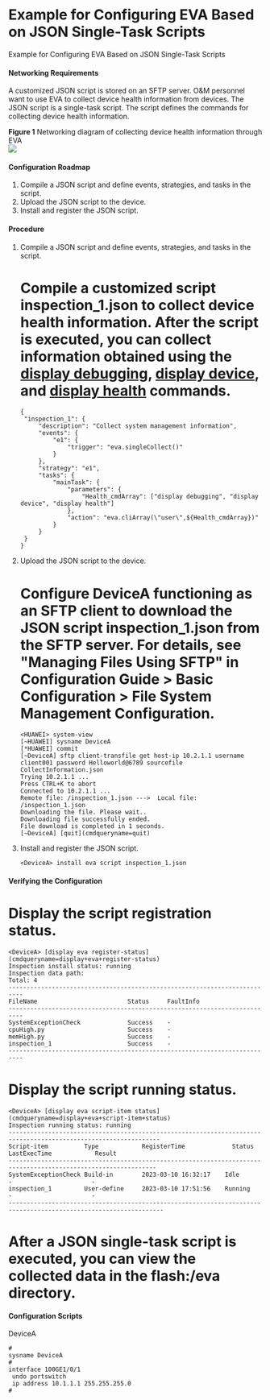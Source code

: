 Example for Configuring EVA Based on JSON Single-Task Scripts
=============================================================

Example for Configuring EVA Based on JSON Single-Task Scripts

#### Networking Requirements

A customized JSON script is stored on an SFTP server. O&M personnel want to use EVA to collect device health information from devices. The JSON script is a single-task script. The script defines the commands for collecting device health information.

**Figure 1** Networking diagram of collecting device health information through EVA  
![](../images/en-us_image_0000001513030622.png)

#### Configuration Roadmap

1. Compile a JSON script and define events, strategies, and tasks in the script.
2. Upload the JSON script to the device.
3. Install and register the JSON script.

#### Procedure

1. Compile a JSON script and define events, strategies, and tasks in the script.
   
   
   
   # Compile a customized script **inspection\_1.json** to collect device health information. After the script is executed, you can collect information obtained using the [**display debugging**](cmdqueryname=display+debugging), [**display device**](cmdqueryname=display+device), and [**display health**](cmdqueryname=display+health) commands.
   
   ```
   {
   	"inspection_1": {
   		"description": "Collect system management information",
   		"events": {
   			"e1": {
   				"trigger": "eva.singleCollect()"
   			}
   		},
   		"strategy": "e1",
   		"tasks": {
   			"mainTask": {
   				"parameters": {
   					"Health_cmdArray": ["display debugging", "display device", "display health"]
   				},
   				"action": "eva.cliArray(\"user\",${Health_cmdArray})"
   			}
   		}
   	}
   }
   ```
2. Upload the JSON script to the device.
   
   
   
   # Configure DeviceA functioning as an SFTP client to download the JSON script **inspection\_1.json** from the SFTP server. For details, see "Managing Files Using SFTP" in Configuration Guide > Basic Configuration > File System Management Configuration.
   
   ```
   <HUAWEI> system-view
   [~HUAWEI] sysname DeviceA
   [*HUAWEI] commit
   [~DeviceA] sftp client-transfile get host-ip 10.2.1.1 username client001 password Helloworld@6789 sourcefile CollectInformation.json
   Trying 10.2.1.1 ... 
   Press CTRL+K to abort 
   Connected to 10.2.1.1 ... 
   Remote file: /inspection_1.json --->  Local file: /inspection_1.json 
   Downloading the file. Please wait.. 
   Downloading file successfully ended.   
   File download is completed in 1 seconds. 
   [~DeviceA] [quit](cmdqueryname=quit)
   ```
3. Install and register the JSON script.
   
   
   ```
   <DeviceA> install eva script inspection_1.json
   ```

#### Verifying the Configuration

# Display the script registration status.

```
<DeviceA> [display eva register-status](cmdqueryname=display+eva+register-status)
Inspection install status: running
Inspection data path: 
Total: 4
--------------------------------------------------------------------------
FileName                         Status     FaultInfo                     
--------------------------------------------------------------------------
SystemExceptionCheck             Success    -      
cpuHigh.py                       Success    -                             
memHigh.py                       Success    -                             
inspection_1                     Success    -    
--------------------------------------------------------------------------
```

# Display the script running status.

```
<DeviceA> [display eva script-item status](cmdqueryname=display+eva+script-item+status)
Inspection running status: running
----------------------------------------------------------------------------------------------------------------
Script-item          Type            RegisterTime             Status         LastExecTime            Result
---------------------------------------------------------------------------------------------------------------
SystemExceptionCheck Build-in        2023-03-10 16:32:17    Idle           -                      -
inspection_1         User-define     2023-03-10 17:51:56    Running        -                      -
-----------------------------------------------------------------------------------------------------------------
```

# After a JSON single-task script is executed, you can view the collected data in the **flash:/eva** directory.


#### Configuration Scripts

DeviceA

```
#
sysname DeviceA
#
interface 100GE1/0/1
 undo portswitch
 ip address 10.1.1.1 255.255.255.0
#
```